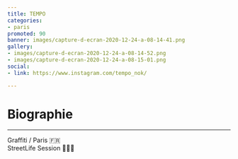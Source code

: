 ```yaml
---
title: TEMPO
categories:
- paris
promoted: 90
banner: images/capture-d-ecran-2020-12-24-a-08-14-41.png
gallery:
- images/capture-d-ecran-2020-12-24-a-08-14-52.png
- images/capture-d-ecran-2020-12-24-a-08-15-01.png
social:
- link: https://www.instagram.com/tempo_nok/

---
```

# Biographie

***

Graffiti / Paris 🇫🇷  
StreetLife Session 🙈🏃‍♂️